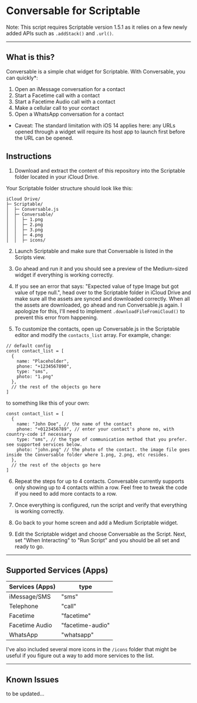 # Conversable for Scriptable

Note: This script requires Scriptable version 1.5.1 as it relies on a few newly added APIs such as `.addStack()` and `.url()`.

---

## What is this?
Conversable is a simple chat widget for Scriptable. With Conversable, you can quickly*:

1. Open an iMessage conversation for a contact
2. Start a Facetime call with a contact
3. Start a Facetime Audio call with a contact
4. Make a cellular call to your contact
5. Open a WhatsApp conversation for a contact

* Caveat: The standard limitation with iOS 14 applies here: any URLs opened through a widget will require its host app to launch first before the URL can be opened.

## Instructions
1. Download and extract the content of this repository into the Scriptable folder located in your iCloud Drive.

Your Scriptable folder structure should look like this:
```
iCloud Drive/
├─ Scriptable/
│  ├─ Conversable.js
│  ├─ Conversable/
│  │  ├─ 1.png
│  │  ├─ 2.png
│  │  ├─ 3.png
│  │  ├─ 4.png
│  │  ├─ icons/

```

2. Launch Scriptable and make sure that Conversable is listed in the Scripts view.
3. Go ahead and run it and you should see a preview of the Medium-sized widget if everything is working correctly.

4. If you see an error that says: "Expected value of type Image but got value of type null.", head over to the Scriptable folder in iCloud Drive and make sure all the assets are synced and downloaded correctly. When all the assets are downloaded, go ahead and run Conversable.js again. I apologize for this, I'll need to implement `.downloadFileFromiCloud()` to prevent this error from happening.

5. To customize the contacts, open up Conversable.js in the Scriptable editor and modify the `contacts_list` array. For example, change:

```
// default config
const contact_list = [
  {
    name: "Placeholder",
    phone: "+1234567890",
    type: "sms",
    photo: "1.png"
  },
  // the rest of the objects go here
]
```
to something like this of your own:
```
const contact_list = [
  {
    name: "John Doe", // the name of the contact
    phone: "+0123456789", // enter your contact's phone no, with country-code if necessary
    type: "sms", // the type of communication method that you prefer. see supported services below. 
    photo: "john.png" // the photo of the contact. the image file goes inside the Conversable folder where 1.png, 2.png, etc resides.
  },
  // the rest of the objects go here
]
```

6. Repeat the steps for up to 4 contacts. Conversable currently supports only showing up to 4 contacts within a row. Feel free to tweak the code if you need to add more contacts to a row.

7. Once everything is configured, run the script and verify that everything is working correctly.

8. Go back to your home screen and add a Medium Scriptable widget.

9. Edit the Scriptable widget and choose Conversable as the Script. Next, set "When Interacting" to "Run Script" and you should be all set and ready to go.

---

## Supported Services (Apps)
|Services (Apps)|type|
|---|---|
|iMessage/SMS|"sms"|
|Telephone|"call"|
|Facetime|"facetime"|
|Facetime Audio|"facetime-audio"|
|WhatsApp|"whatsapp"|

I've also included several more icons in the `/icons` folder that might be useful if you figure out a way to add more services to the list.

---

## Known Issues

to be updated...
